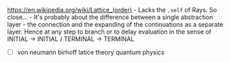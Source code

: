 https://en.wikipedia.org/wiki/Lattice_(order) - Lacks the `.self` of Rays. So close... - It's probably about the difference between a single abstraction layer - the connection and the expanding of the continuations as a separate layer. Hence at any step to branch or to delay evaluation in the sense of INITIAL -> INITIAL / TERMINAL -> TERMINAL

- [ ] von neumann birhoff latice theory quantum physics

